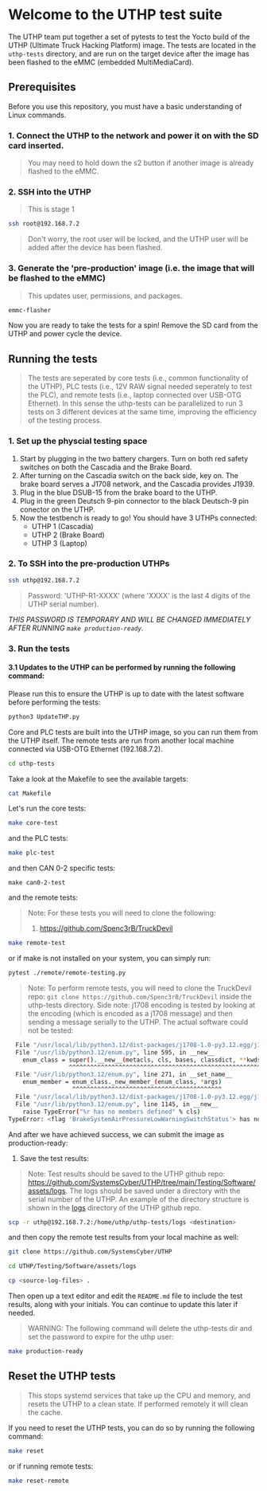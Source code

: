 # Welcome to the UTHP test suite

The UTHP team put together a set of pytests to test the Yocto build of the UTHP (Ultimate Truck Hacking Platform) image. The tests are located in the `uthp-tests` directory, and are run on the target device after the image has been flashed to the eMMC (embedded MultiMediaCard).

## Prerequisites

Before you use this repository, you must have a basic understanding of Linux commands.

### 1. Connect the UTHP to the network and power it on with the SD card inserted. 

>You may need to hold down the s2 button if another image is already flashed to the eMMC.

### 2. SSH into the UTHP
> This is stage 1
```bash
ssh root@192.168.7.2
```
> Don't worry, the root user will be locked, and the UTHP user will be added after the device has been flashed.

### 3. Generate the 'pre-production' image (i.e. the image that will be flashed to the eMMC)
> This updates user, permissions, and packages.

```bash
emmc-flasher
```

Now you are ready to take the tests for a spin! Remove the SD card from the UTHP and power cycle the device.

## Running the tests

> The tests are seperated by core tests (i.e., common functionality of the UTHP), PLC tests (i.e., 12V RAW signal needed seperately to test the PLC), and remote tests (i.e., laptop connected over USB-OTG Ethernet). In this sense the uthp-tests can be parallelized to run 3 tests on 3 different devices at the same time, improving the efficiency of the testing process.

### 1. Set up the physcial testing space

1. Start by plugging in the two battery chargers. Turn on both red safety switches on both the Cascadia and the Brake Board. 
2. After turning on the Cascadia switch on the back side, key on. The brake board serves a J1708 network, and the Cascadia provides J1939. 
3. Plug in the blue DSUB-15 from the brake board to the UTHP. 
4. Plug in the green Deutsch 9-pin connector to the black Deutsch-9 pin conector on the UTHP. 
5. Now the testbench is ready to go! You should have 3 UTHPs connected:
    - UTHP 1 (Cascadia)
    - UTHP 2 (Brake Board)
    - UTHP 3 (Laptop)

### 2. To SSH into the pre-production UTHPs

```bash
ssh uthp@192.168.7.2
```
> Password: 'UTHP-R1-XXXX' (where 'XXXX' is the last 4 digits of the UTHP serial number). 

*THIS PASSWORD IS TEMPORARY AND WILL BE
CHANGED IMMEDIATELY AFTER RUNNING `make production-ready`.*

### 3. Run the tests

#### 3.1 Updates to the UTHP can be performed by running the following command:

Please run this to ensure the UTHP is up to date with the latest software before performing the tests:

```bash
python3 UpdateTHP.py
```

Core and PLC tests are built into the UTHP image, so you can run them from the UTHP itself. The remote tests are run from another local machine connected via USB-OTG Ethernet (192.168.7.2).

```bash
cd uthp-tests
```

Take a look at the Makefile to see the available targets:

```bash
cat Makefile
```
Let's run the core tests:

```bash
make core-test
```
and the PLC tests:

```bash
make plc-test
```
and then CAN 0-2 specific tests:
```
make can0-2-test
```
and the remote tests:

> Note: For these tests you will need to clone the following:
> 1. https://github.com/Spenc3rB/TruckDevil

```bash
make remote-test
```
or if make is not installed on your system, you can simply run:

```bash
pytest ./remote/remote-testing.py
```

> Note: To perform remote tests, you will need to clone the TruckDevil repo: `git clone https://github.com/Spenc3rB/TruckDevil` inside the uthp-tests directory.
> Side note: j1708 encoding is tested by looking at the encoding (which is encoded as a j1708 message) and then sending a message serially to the UTHP. The actual software could not be tested:
```bash
  File "/usr/local/lib/python3.12/dist-packages/j1708-1.0-py3.12.egg/j1708/pid_types.py", line 278, in <module>
  File "/usr/lib/python3.12/enum.py", line 595, in __new__
    enum_class = super().__new__(metacls, cls, bases, classdict, **kwds)
                 ^^^^^^^^^^^^^^^^^^^^^^^^^^^^^^^^^^^^^^^^^^^^^^^^^^^^^^^
  File "/usr/lib/python3.12/enum.py", line 271, in __set_name__
    enum_member = enum_class._new_member_(enum_class, *args)
                  ^^^^^^^^^^^^^^^^^^^^^^^^^^^^^^^^^^^^^^^^^^
  File "/usr/local/lib/python3.12/dist-packages/j1708-1.0-py3.12.egg/j1708/pid_types.py", line 67, in __new__
  File "/usr/lib/python3.12/enum.py", line 1145, in __new__
    raise TypeError("%r has no members defined" % cls)
TypeError: <flag 'BrakeSystemAirPressureLowWarningSwitchStatus'> has no members defined
```

And after we have achieved success, we can submit the image as production-ready:

1. Save the test results:

> Note: Test results should be saved to the UTHP github repo: https://github.com/SystemsCyber/UTHP/tree/main/Testing/Software/assets/logs. The logs should be saved under a directory with the serial number of the UTHP. An example of the directory structure is shown in the [logs](https://github.com/SystemsCyber/UTHP/tree/main/Testing/Software/assets/logs) directory of the UTHP github repo.

```bash
scp -r uthp@192.168.7.2:/home/uthp/uthp-tests/logs <destination>
```

and then copy the remote test results from your local machine as well:

```bash
git clone https://github.com/SystemsCyber/UTHP
```
```bash
cd UTHP/Testing/Software/assets/logs
```
```bash
cp <source-log-files> .
```

Then open up a text editor and edit the `README.md` file to include the test results, along with your initials. You can continue to update this later if needed.

> WARNING: The following command will delete the uthp-tests dir and set the password to expire for the uthp user:
```bash
make production-ready
```

## Reset the UTHP tests

> This stops systemd services that take up the CPU and memory, and resets the UTHP to a clean state. If performed remotely it will clean the cache.

If you need to reset the UTHP tests, you can do so by running the following command:

```bash
make reset
```
or if running remote tests:

```bash
make reset-remote
```